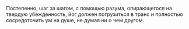Постепенно, шаг за шагом, с помощью разума, опирающегося на твердую убежденность, йог должен погрузиться в транс и полностью сосредоточить ум на душе, не думая ни о чем другом.